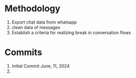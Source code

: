 

# Methodology

1. Export chat data from whatsapp
2. clean data of <Media omitted> messages
3. Establish a criteria for realizing break in conversation flows



# Commits

1. Initial Commit June, 11, 2024
2. 
